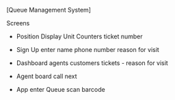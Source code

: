 [Queue Management System]

Screens
- Position Display Unit
    Counters 
    ticket number 

- Sign Up 
    enter name 
    phone number 
    reason for visit 

- Dashboard
    agents 
    customers
    tickets - reason for visit 

- Agent board
    call next 

- App
    enter Queue
    scan barcode 